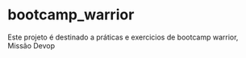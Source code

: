 # bootcamp_warrior
Este projeto é destinado a práticas e exercicios de bootcamp warrior, Missão Devop
